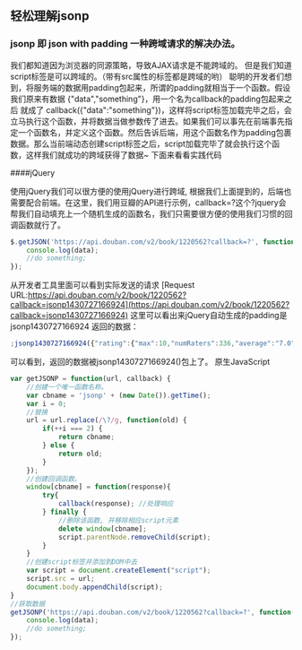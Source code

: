 ## 轻松理解jsonp

### jsonp 即 json with padding 一种跨域请求的解决办法。

我们都知道因为浏览器的同源策略，导致AJAX请求是不能跨域的。 但是我们知道script标签是可以跨域的。（带有src属性的标签都是跨域的哟）
聪明的开发者们想到，将服务端的数据用padding包起来，所谓的padding就相当于一个函数。假设我们原来有数据 {"data","something"}，用一个名为callback的padding包起来之后 就成了 callback({"data":"something"})，这样将script标签加载完毕之后，会立马执行这个函数，并将数据当做参数传了进去。如果我们可以事先在前端事先指定一个函数名，并定义这个函数。然后告诉后端，用这个函数名作为padding包裹数据。那么当前端动态创建script标签之后，script加载完毕了就会执行这个函数，这样我们就成功的跨域获得了数据~
下面来看看实践代码

####jQuery

使用jQuery我们可以很方便的使用jQuery进行跨域, 根据我们上面提到的，后端也需要配合前端。在这里，我们用豆瓣的API进行示例，callback=?这个?jquery会帮我们自动填充上一个随机生成的函数名，我们只需要很方便的使用我们习惯的回调函数就行了。

```javascript
$.getJSON('https://api.douban.com/v2/book/1220562?callback=?', function(data) {
    console.log(data);
    //do something;
});
```

从开发者工具里面可以看到实际发送的请求
[Request URL:https://api.douban.com/v2/book/1220562?callback=jsonp1430727166924](https://api.douban.com/v2/book/1220562?callback=jsonp1430727166924)
这里可以看出来jQuery自动生成的padding是jsonp1430727166924
返回的数据：

```javascript
;jsonp1430727166924({"rating":{"max":10,"numRaters":336,"average":"7.0","min":0},"subtitle":"","author":["[日] 片山恭一"],"pubdate":"2005-1","tags":[{"count":132,"name":"片山恭一","title":"片山恭一"},{"count":62,"name":"日本","title":"日本"},{"count":57,"name":"日本文学","title":"日本文学"},{"count":37,"name":"小说","title":"小说"},{"count":32,"name":"满月之夜白鲸现","title":"满月之夜白鲸现"},{"count":15,"name":"爱情","title":"爱情"},{"count":8,"name":"純愛","title":"純愛"},{"count":8,"name":"外国文学","title":"外国文学"}],"origin_title":"","image":"http:\/\/img3.douban.com\/mpic\/s1747553.jpg","binding":"平装","translator":["豫人"],"catalog":"\n      ","pages":"180","images":{"small":"http:\/\/img3.douban.com\/spic\/s1747553.jpg","large":"http:\/\/img3.douban.com\/lpic\/s1747553.jpg","medium":"http:\/\/img3.douban.com\/mpic\/s1747553.jpg"},"alt":"http:\/\/book.douban.com\/subject\/1220562\/","id":"1220562","publisher":"青岛出版社","isbn10":"7543632608","isbn13":"9787543632608","title":"满月之夜白鲸现","url":"http:\/\/api.douban.com\/v2\/book\/1220562","alt_title":"","author_intro":"","summary":"那一年，是听莫扎特、钓鲈鱼和家庭破裂的一年。说到家庭破裂，母亲怪自己当初没有找到好男人，父亲则认为当时是被狐狸精迷住了眼，失常的是母亲，但出问题的是父亲……。","price":"15.00元"});
```

可以看到，返回的数据被jsonp1430727166924()包上了。
原生JavaScript

```javascript
var getJSONP = function(url, callback) {
    //创建一个唯一函数名称。
    var cbname = 'jsonp' + (new Date()).getTime();
    var i = 0;
    //替换
    url = url.replace(/\?/g, function(old) {
        if(++i === 2) {
            return cbname;
        } else {
            return old;
        }
    });
    //创建回调函数。
    window[cbname] = function(response){ 
        try{ 
            callback(response); //处理响应 
        } finally { 
            //删除该函数, 并移除相应script元素 
            delete window[cbname]; 
            script.parentNode.removeChild(script); 
        } 
    }
    //创建script标签并添加到DOM中去
    var script = document.createElement("script"); 
    script.src = url; 
    document.body.appendChild(script); 
}
//获取数据
getJSONP('https://api.douban.com/v2/book/1220562?callback=?', function(data) {
    console.log(data);
    //do something;
});
```
